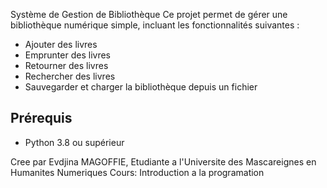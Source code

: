 Système de Gestion de Bibliothèque
Ce projet permet de gérer une bibliothèque numérique simple, incluant les fonctionnalités suivantes :
- Ajouter des livres
- Emprunter des livres
- Retourner des livres
- Rechercher des livres
- Sauvegarder et charger la bibliothèque depuis un fichier

## Prérequis
- Python 3.8 ou supérieur

Cree par Evdjina MAGOFFIE, Etudiante a l'Universite des Mascareignes en Humanites Numeriques 
Cours: Introduction a la programation
